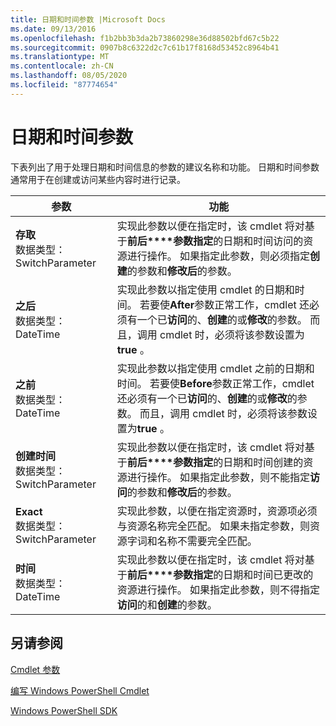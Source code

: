 ```yaml
---
title: 日期和时间参数 |Microsoft Docs
ms.date: 09/13/2016
ms.openlocfilehash: f1b2bb3b3da2b73860298e36d88502bfd67c5b22
ms.sourcegitcommit: 0907b8c6322d2c7c61b17f8168d53452c8964b41
ms.translationtype: MT
ms.contentlocale: zh-CN
ms.lasthandoff: 08/05/2020
ms.locfileid: "87774654"
---
```

# <a name="date-and-time-parameters"></a>日期和时间参数

下表列出了用于处理日期和时间信息的参数的建议名称和功能。 日期和时间参数通常用于在创建或访问某些内容时进行记录。

|参数|功能|
|---|---|
|**存取**<br>数据类型： SwitchParameter|实现此参数以便在指定时，该 cmdlet 将对基于**前后****参数指定**的日期和时间访问的资源进行操作。 如果指定此参数，则必须指定**创建**的参数和**修改后**的参数。|
|**之后**<br>数据类型： DateTime|实现此参数以指定使用 cmdlet 的日期和时间。 若要使**After**参数正常工作，cmdlet 还必须有一个已**访问**的、**创建**的或**修改**的参数。 而且，调用 cmdlet 时，必须将该参数设置为**true** 。|
|**之前**<br>数据类型： DateTime|实现此参数以指定使用 cmdlet 之前的日期和时间。 若要使**Before**参数正常工作，cmdlet 还必须有一个已**访问**的、**创建**的或**修改**的参数。 而且，调用 cmdlet 时，必须将该参数设置为**true** 。|
|**创建时间**<br>数据类型： SwitchParameter|实现此参数以便在指定时，该 cmdlet 将对基于**前后****参数指定**的日期和时间创建的资源进行操作。 如果指定此参数，则不能指定**访问**的参数和**修改后**的参数。|
|**Exact**<br>数据类型： SwitchParameter|实现此参数，以便在指定资源时，资源项必须与资源名称完全匹配。 如果未指定参数，则资源字词和名称不需要完全匹配。|
|**时间**<br>数据类型： DateTime|实现此参数以便在指定时，该 cmdlet 将对基于**前后****参数指定**的日期和时间已更改的资源进行操作。 如果指定此参数，则不得指定**访问**的和**创建**的参数。|
## <a name="see-also"></a>另请参阅

[Cmdlet 参数](./cmdlet-parameters.md)

[编写 Windows PowerShell Cmdlet](./writing-a-windows-powershell-cmdlet.md)

[Windows PowerShell SDK](../windows-powershell-reference.md)
